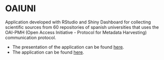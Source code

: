 # OAIUNI
Application developed with RStudio and Shiny Dashboard for collecting scientific sources from 60 repositories of spanish universities that uses the OAI-PMH (Open Access Initiative - Protocol for Metadata Harvesting) communication protocol.

- The presentation of the application can be found [here](http://rpubs.com/scontador/OAIUNI).  
- The application can be found [here](https://scontador.shinyapps.io/OAIUNI).
